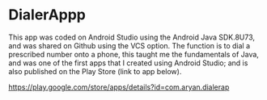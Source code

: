 # DialerAppp

This app was coded on Android Studio using the Android Java SDK.8U73, and was shared on Github using the VCS option. The function is to dial a prescribed number onto a phone, this taught me the fundamentals of Java, and was one of the first apps that I created using Android Studio; and is also published on the Play Store (link to app below).

https://play.google.com/store/apps/details?id=com.aryan.dialerap

